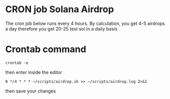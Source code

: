 # CRON job Solana Airdrop
The cron job below runs every 4 hours. By calculation, you get 4-5 airdrops a day therefore you get 20-25 test sol in a daily basis
# Crontab command 
```
crontab -e
```

then enter inside the editor
```
0 */4 * * * ~/scripts/airdrop.sh >> ~/scripts/airdrop.log 2>&1
```

then save your changes
